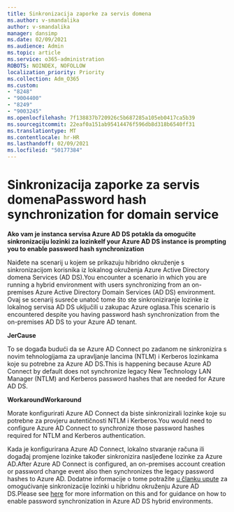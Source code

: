 ```yaml
---
title: Sinkronizacija zaporke za servis domena
ms.author: v-smandalika
author: v-smandalika
manager: dansimp
ms.date: 02/09/2021
ms.audience: Admin
ms.topic: article
ms.service: o365-administration
ROBOTS: NOINDEX, NOFOLLOW
localization_priority: Priority
ms.collection: Adm_O365
ms.custom:
- "8248"
- "9004400"
- "8249"
- "9003245"
ms.openlocfilehash: 7f138837b720926c5b687285a105eb0417ca5b39
ms.sourcegitcommit: 22eaf0a151ab95414476f596db8d318b6540ff31
ms.translationtype: MT
ms.contentlocale: hr-HR
ms.lasthandoff: 02/09/2021
ms.locfileid: "50177384"
---
```

# <a name="password-hash-synchronization-for-domain-service"></a><span data-ttu-id="5a723-102">Sinkronizacija zaporke za servis domena</span><span class="sxs-lookup"><span data-stu-id="5a723-102">Password hash synchronization for domain service</span></span>

<span data-ttu-id="5a723-103">**Ako vam je instanca servisa Azure AD DS potakla da omogućite sinkronizaciju lozinki za lozinke**</span><span class="sxs-lookup"><span data-stu-id="5a723-103">**If your Azure AD DS instance is prompting you to enable password hash synchronization**</span></span>

<span data-ttu-id="5a723-104">Naiđete na scenarij u kojem se prikazuju hibridno okruženje s sinkronizacijom korisnika iz lokalnog okruženja Azure Active Directory domena Services (AD DS).</span><span class="sxs-lookup"><span data-stu-id="5a723-104">You encounter a scenario in which you are running a hybrid environment with users synchronizing from an on-premises Azure Active Directory Domain Services (AD DS) environment.</span></span> <span data-ttu-id="5a723-105">Ovaj se scenarij susreće unatoč tome što ste sinkroniziranje lozinke iz lokalnog servisa AD DS uključili u zakupac Azure oglasa.</span><span class="sxs-lookup"><span data-stu-id="5a723-105">This scenario is encountered despite you having password hash synchronization from the on-premises AD DS to your Azure AD tenant.</span></span>

<span data-ttu-id="5a723-106">**Jer**</span><span class="sxs-lookup"><span data-stu-id="5a723-106">**Cause**</span></span>

<span data-ttu-id="5a723-107">To se događa budući da se Azure AD Connect po zadanom ne sinkronizira s novim tehnologijama za upravljanje lancima (NTLM) i Kerberos lozinkama koje su potrebne za Azure AD DS.</span><span class="sxs-lookup"><span data-stu-id="5a723-107">This is happening because Azure AD Connect by default does not synchronize legacy New Technology LAN Manager (NTLM) and Kerberos password hashes that are needed for Azure AD DS.</span></span>

<span data-ttu-id="5a723-108">**Workaround**</span><span class="sxs-lookup"><span data-stu-id="5a723-108">**Workaround**</span></span> 

<span data-ttu-id="5a723-109">Morate konfigurirati Azure AD Connect da biste sinkronizirali lozinke koje su potrebne za provjeru autentičnosti NTLM i Kerberos.</span><span class="sxs-lookup"><span data-stu-id="5a723-109">You would need to configure Azure AD Connect to synchronize those password hashes required for NTLM and Kerberos authentication.</span></span>

<span data-ttu-id="5a723-110">Kada je konfigurirana Azure AD Connect, lokalno stvaranje računa ili događaj promjene lozinke također sinkronizira nasljeđene lozinke za Azure AD.</span><span class="sxs-lookup"><span data-stu-id="5a723-110">After Azure AD Connect is configured, an on-premises account creation or password change event also then synchronizes the legacy password hashes to Azure AD.</span></span> <span data-ttu-id="5a723-111">Dodatne informacije o tome potražite [u članku upute](https://docs.microsoft.com/azure/active-directory-domain-services/tutorial-configure-password-hash-sync) za omogućivanje sinkronizacije lozinki u hibridnu okruženju Azure AD DS.</span><span class="sxs-lookup"><span data-stu-id="5a723-111">Please see [here](https://docs.microsoft.com/azure/active-directory-domain-services/tutorial-configure-password-hash-sync) for more information on this and for guidance on how to enable password synchronization in Azure AD DS hybrid environments.</span></span>